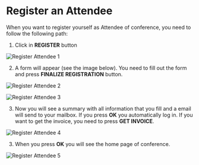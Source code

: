 # Register an Attendee

When you want to register yourself as Attendee of conference, you need to follow the following path:

1. Click in **REGISTER** button

![Register Attendee 1](https://github.com/Lin777/Regis/blob/master/FAQ/images/registerAttendee1.png?raw=true)

2. A form will appear (see the image below). You need to fill out the form and press **FINALIZE REGISTRATION** button.

![Register Attendee 2](https://github.com/Lin777/Regis/blob/master/FAQ/images/registerAttendee2.png?raw=true)

![Register Attendee 3](https://github.com/Lin777/Regis/blob/master/FAQ/images/registerAttendee3.png?raw=true)

3. Now you will see a summary with all information that you fill and a email will send to your mailbox. If you press **OK** you automatically log in. If you want to get the invoice, you need to press **GET INVOICE**.

![Register Attendee 4](https://github.com/Lin777/Regis/blob/master/FAQ/images/registerAttendee4.png?raw=true)

3. When you press **OK** you will see the home page of conference.

![Register Attendee 5](https://github.com/Lin777/Regis/blob/master/FAQ/images/registerAttendee5.png?raw=true)
